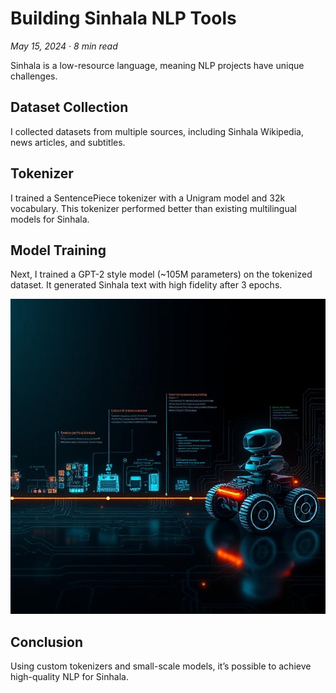 # Building Sinhala NLP Tools

*May 15, 2024 · 8 min read*

Sinhala is a low-resource language, meaning NLP projects have unique challenges.

## Dataset Collection

I collected datasets from multiple sources, including Sinhala Wikipedia, news articles, and subtitles.

## Tokenizer

I trained a SentencePiece tokenizer with a Unigram model and 32k vocabulary. This tokenizer performed better than existing multilingual models for Sinhala.

## Model Training

Next, I trained a GPT-2 style model (~105M parameters) on the tokenized dataset. It generated Sinhala text with high fidelity after 3 epochs.

![Micromouse](../public/blog/micromouse.jpeg)

## Conclusion

Using custom tokenizers and small-scale models, it’s possible to achieve high-quality NLP for Sinhala.
